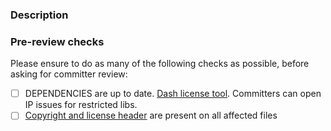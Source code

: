 <!-- 
Many Thanks to you for opening this contribution! 
Please follow the instructions on your PRs title and description.
aligned title description: '(feat|fix|chore|doc): _description of introduced change_'
Important: Contributing Guidelines can be found here: https://eclipse-tractusx.github.io/docs/oss/how-to-contribute
Info: <!- text -> comments will be hidden from the rendered view of your PR.
-->

### Description
<!-- 
Please describe your PR: 
- What does this PR introduce? 
- Does it fix a bug? 
- Does it add a new feature?
- Is it enhancing documentation?
-->

<!-- Please tag the related issue `Fixes or Updates #issue_number`, if applicable. -->

### Pre-review checks

Please ensure to do as many of the following checks as possible, before asking for committer review:

- [ ] DEPENDENCIES are up to date. [Dash license tool](https://github.com/eclipse/dash-licenses). Committers can open IP issues for restricted libs.
- [ ] [Copyright and license header](https://eclipse-tractusx.github.io/docs/release/trg-7/trg-7-02) are present on all affected files